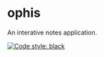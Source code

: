 # ophis

An interative notes application.

[![Code style: black](https://img.shields.io/badge/code%20style-black-000000.svg)](https://github.com/psf/black)
